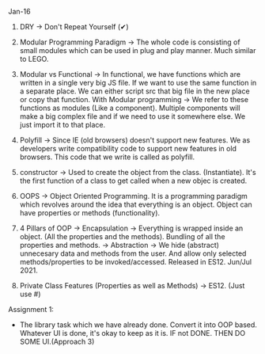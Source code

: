 Jan-16

1. DRY -> Don't Repeat Yourself (✔)
2. Modular Programming Paradigm -> The whole code is consisting of small modules which can be used in plug and play manner. Much similar to LEGO.

3. Modular vs Functional -> In functional, we have functions which are written in a single very big JS file. If we want to use the same function in a separate place. We can either script src that big file in the new place or copy that function.
With Modular programming -> We refer to these functions as modules (Like a component). Multiple components will make a big complex file and if we need to use it somewhere else. We just import it to that place.

4. Polyfill -> Since IE (old browsers) doesn't support new features. We as developers write compatibility code to support new features in old browsers. This code that we write is called as polyfill.

5. constructor -> Used to create the object from the class. (Instantiate). It's the first function of a class to get called when a new objec is created.

6. OOPS -> Object Oriented Programming.
It is a programming paradigm which revolves around the idea that everything is an object. Object can have properties or methods (functionality).

7. 4 Pillars of OOP
-> Encapsulation -> Everything is wrapped inside an object. (All the properties and the methods). Bundling of all the properties and methods.
-> Abstraction -> We hide (abstract) unnecesary data and methods from the user. And allow only selected methods/properties to be invoked/accessed.
Released in ES12. Jun/Jul 2021.

8. Private Class Features (Properties as well as Methods) -> ES12. (Just use #)


Assignment 1:
- The library task which we have already done. Convert it into OOP based. Whatever UI is done, it's okay to keep as it is. IF not DONE. THEN DO SOME UI.(Approach 3)